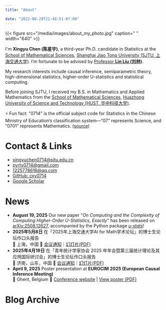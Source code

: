 ```yaml
---
title: "About"

date: "2022-08-29T21:48:51-07:00"
---
```

{{< figure src="/media/images/about_my_photo.jpg" caption=" " width="640" >}}

I'm **Xingyu Chen (陈星宇)**, a third-year Ph.D. candidate in Statistics at the [School of Mathematical Sciences](https://math.sjtu.edu.cn/Default/index/), [Shanghai Jiao Tong University (SJTU, 上海交通大学)](https://www.sjtu.edu.cn/).  I’m fortunate to be advised by [Professor **Lin Liu (刘林)**](https://linliu-stats.github.io/).

My research interests include causal inference, semiparametric theory, high-dimensional statistics, higher-order U-statistics and statistical computing.

Before joining SJTU, I received my B.S. in Mathematics and Applied Mathematics from the [School of Mathematical Sciences](https://maths.hust.edu.cn/), [Huazhong University of Science and Technology (HUST, 华中科技大学)](http://www.hust.edu.cn/).

⚡ Fun fact: "0714" is the official subject code for Statistics in the Chinese Ministry of Education’s classification system—“07” represents Science, and “0701” represents Mathematics. ([source](https://www.cdgdc.edu.cn/dslxkpgjggb/))

# Contact & Links

- xingyuchen0714@sjtu.edu.cn
- pyrty0714@gmail.com
- 1225778616@qq.com
- [GitHub: cxy0714](https://github.com/cxy0714)
- [Google Scholar](https://scholar.google.com/citations?user=y_sQ5jMAAAAJ&hl=zh-CN)

# News

- **August 19, 2025** Our new paper "*On Computing and the Complexity of Computing Higher-Order U-Statistics, Exactly*" has been released on [arXiv:2508.12627](https://arxiv.org/abs/2508.12627), accompanied by the Python package *[u-stats](https://libraries.io/pypi/u-stats)*!
- **2025年5月8日** 在「2025年上海交通大学AI for Math学术论坛」的博士生论坛作口头报告  
📍 上海，中国 🔗 [会议通知](https://math.sjtu.edu.cn/conference/upload/%E4%BC%9A%E8%AE%AE%E6%89%8B%E5%86%8C20250507.pdf)｜[幻灯片(PDF)](media/pdf/slides_250508_sjtu.pdf)
- **2025年4月19日** 在「青年统计学家协会 2025 年年会暨第三届统计理论及其应用国际研讨会」的博士生论坛作口头报告  
📍 济南，山东，中国 🔗 [会议通知](https://mp.weixin.qq.com/s/TSpeKe6CJ3TXSqVWetmQqA)｜[幻灯片(PDF)](media/pdf/slides_250419_jinan.pdf)
- **April 9, 2025** Poster presentation at **EUROCIM 2025 (European Causal Inference Meeting)**  
  📍 Ghent, Belgium 🔗 [Conference website](https://eurocim.org/ghent-2025/) | [View poster (PDF)](media/pdf/poster_250409_ghent.pdf)

# Blog Archive
